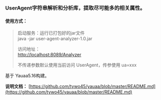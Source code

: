 ### UserAgent字符串解析和分析库，提取尽可能多的相关属性。

#### 使用方式：

>启动服务：运行已打包好的jar文件   
>java -jar user-agent-analyzer-1.0.jar   
>
>访问地址：  
>[http://localhost:8089/Analyzer](http://localhost:8089/Analyzer)  
>
>不传递参数默认使用当前访问 UserAgent，传参使用 ua=xxx


基于 Yauaa5.16构建。 

**说明文档：** [https://github.com/tywo45/yauaa/blob/master/README.md](https://github.com/tywo45/yauaa/blob/master/README.md)